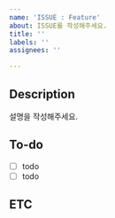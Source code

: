```yaml
---
name: 'ISSUE : Feature'
about: ISSUE를 작성해주세요.
title: ''
labels: ''
assignees: ''

---
```


## Description
설명을 작성해주세요.

## To-do
- [ ] todo  
- [ ] todo  

## ETC

